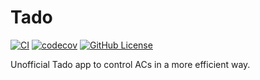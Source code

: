 # Tado

[![CI](https://github.com/Narsuf/Tado/actions/workflows/android.yml/badge.svg)](https://github.com/Narsuf/Tado/actions/workflows/android.yml)
[![codecov](https://codecov.io/gh/Narsuf/Tado/branch/master/graph/badge.svg)](https://codecov.io/gh/Narsuf/Tado)
[![GitHub License](https://img.shields.io/badge/license-Apache%20License%202.0-blue.svg?style=flat)](http://www.apache.org/licenses/LICENSE-2.0)

Unofficial Tado app to control ACs in a more efficient way.
